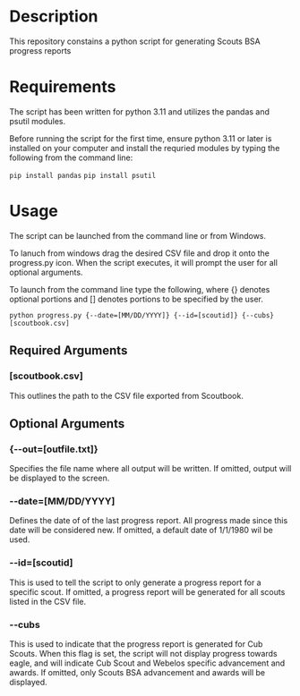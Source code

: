 # Description
This repository constains a python script for generating Scouts BSA progress reports

# Requirements
The script has been written for python 3.11 and utilizes the pandas and psutil modules.

Before running the script for the first time, ensure python 3.11 or later is installed on your computer and install the requried modules by typing the following from the command line:

`pip install pandas`
`pip install psutil`

# Usage
The script can be launched from the command line or from Windows.

To lanuch from windows drag the desired CSV file and drop it onto the progress.py icon. When the script executes, it will prompt the user for all optional arguments.

To launch from the command line type the following, where {} denotes optional portions and [] denotes portions to be specified by the user.

`python progress.py {--date=[MM/DD/YYYY]} {--id=[scoutid]} {--cubs} [scoutbook.csv]`

## Required Arguments
### [scoutbook.csv]
This outlines the path to the CSV file exported from Scoutbook.


## Optional Arguments
### {--out=[outfile.txt]}
Specifies the file name where all output will be written.
If omitted, output will be displayed to the screen.
### --date=[MM/DD/YYYY]
Defines the date of of the last progress report. All progress made since this date will be considered new.
If omitted, a default date of 1/1/1980 wil be used.
### --id=[scoutid]
This is used to tell the script to only generate a progress report for a specific scout.
If omitted, a progress report will be generated for all scouts listed in the CSV file.
### --cubs
This is used to indicate that the progress report is generated for Cub Scouts. When this flag is set, the script will not display progress towards eagle, and will indicate Cub Scout and Webelos specific advancement and awards.
If omitted, only Scouts BSA advancement and awards will be displayed.
